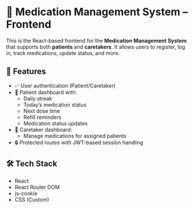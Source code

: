 # 💊 Medication Management System – Frontend

This is the React-based frontend for the **Medication Management System** that supports both **patients** and **caretakers**. It allows users to register, log in, track medications, update status, and more.

## 🚀 Features

- ✅ User authentication (Patient/Caretaker)
- 👤 Patient dashboard with:
  - Daily streak
  - Today’s medication status
  - Next dose time
  - Refill reminders
  - Medication status updates
- 👥 Caretaker dashboard:
  - Manage medications for assigned patients
- 🔒 Protected routes with JWT-based session handling

## 🛠️ Tech Stack

- React
- React Router DOM
- js-cookie
- CSS (Custom)
